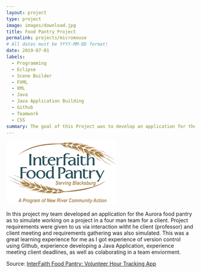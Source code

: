 ```yaml
---
layout: project
type: project
image: images/download.jpg
title: Food Pantry Project
permalink: projects/micromouse
# All dates must be YYYY-MM-DD format!
date: 2019-07-01
labels:
  - Programming
  - Eclipse
  - Scene Builder
  - FXML
  - XML
  - Java
  - Java Application Building
  - Github
  - Teamwork
  - CSS
summary: The goal of this Project was to develop an application for the Aurora Food Pantry to track volunteer hours of individual volunteers who volunteered often at the pantry.
---
```


<div class="ui small rounded images">
  <img class="ui image" src="../images/Interfaith_food_pantry_logo_031-1.png">
</div>

In this project my team developed an application for the Aurora food pantry as to simulate working on a project in a four man team for a client.  Project requirements were given to us via interaction witht he client (professor) and client meeting and requirements gathering was also simulated.  This was a great learning experience for me as I got experience of version control using Github, experience developing a Java Application, experience meeting client deadlines, as well as colaborating in a team enviorment.  


Source: <a href="https://github.com/bjaynes01/Advanced-Programming-V2">InterFaith Food Pantry: Volunteer Hour Tracking App</a>




